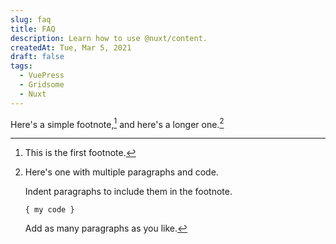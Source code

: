 ```yaml
---
slug: faq
title: FAQ
description: Learn how to use @nuxt/content.
createdAt: Tue, Mar 5, 2021
draft: false
tags:
  - VuePress
  - Gridsome
  - Nuxt
---
```


Here's a simple footnote,[^1] and here's a longer one.[^bignote]

[^1]: This is the first footnote.

[^bignote]: Here's one with multiple paragraphs and code.

    Indent paragraphs to include them in the footnote.

    `{ my code }`

    Add as many paragraphs as you like.
